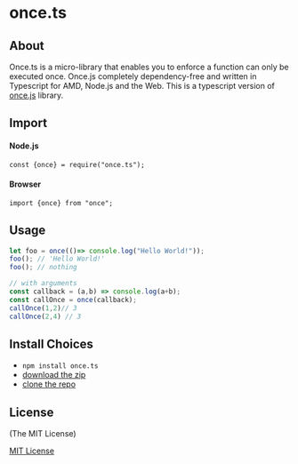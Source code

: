 # once.ts

## About

Once.ts is a micro-library that enables you to enforce a function can only be executed once. Once.js completely dependency-free and written in Typescript for AMD, Node.js and the Web. 
This is a typescript version of [once.js](https://github.com/daniellmb/once.js/) library.

## Import

#### Node.js
```
const {once} = require("once.ts");
```

#### Browser
```
import {once} from "once";
```

## Usage

```TypeScript
let foo = once(()=> console.log("Hello World!"));
foo(); // 'Hello World!'
foo(); // nothing

// with arguments
const callback = (a,b) => console.log(a+b);
const callOnce = once(callback);
callOnce(1,2)// 3
callOnce(2,4) // 3
```

## Install Choices
- `npm install once.ts`
- [download the zip](https://github.com/alfmoh/once.ts/archive/master.zip)
- [clone the repo](https://github.com/alfmoh/once.ts.git)

## License

(The MIT License)

[MIT License](https://alfmo.mit-license.org/)
